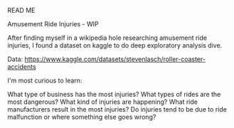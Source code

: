 READ ME

Amusement Ride Injuries - WIP    

After finding myself in a wikipedia hole researching amusement ride injuries, I found a dataset on kaggle to do deep exploratory analysis dive. 

Data:  https://www.kaggle.com/datasets/stevenlasch/roller-coaster-accidents

I'm most curious to learn:

What type of business has the most injuries? 
What types of rides are the most dangerous?
What kind of injuries are happening?
What ride manufacturers result in the most injuries?
Do injuries tend to be due to ride malfunction or where something else goes wrong?

    


